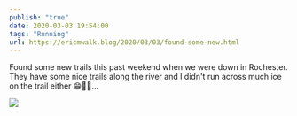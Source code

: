 ```yaml
---
publish: "true"
date: 2020-03-03 19:54:00
tags: "Running"
url: https://ericmwalk.blog/2020/03/03/found-some-new.html
---
```


Found some new trails this past weekend when we were down in Rochester. They have some nice trails along the river and I didn't run across much ice on the trail either 😁🏃‍♂️...

![](https://ericmwalk.blog/uploads/2022/fab9a5367a.jpg)